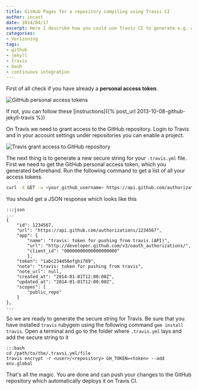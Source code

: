 ```yaml
---
title: GitHub Pages for a repository compiling using Travis CI
author: iocast
date: 2014/04/17
excerpt: Here I describe how you could use Travis CI to generate e.g. a Sphinx documentation when you already have a GitHub token for Travsi CI and want to reuse it.
categories:
- Versioning
tags:
- github
- jekyll
- travis
- bash
- continuous integration
---
```



First of all check if you have already a **personal access token**.

![GitHub personal access tokens](/assets/blog/github_personal_access_tokens.png "GitHub personal access tokens")

If not, you can follow these [instructions]({% post_url 2013-10-08-github-jekyll-travis %})


On Travis we need to grant access to the GitHub repository. Login to Travis and in your account settings under repositories you can enable a project.

![Travis grant access to GitHub repository](/assets/blog/travis_grant_repository_access.png "Travis grant access to GitHub repository")

The next thing is to generate a new secure string for your `.travis.yml` file. First we need to get the GitHub personal access token, which you generated beforehand. Run the following command to get a list of all your access tokens.

```bash
curl -X GET -u <your_github_username> https://api.github.com/authorizations
```

You should get a JSON response which looks like this

	:::json
	...
	{
		"id": 1234567,
		"url": "https://api.github.com/authorizations/1234567",
		"app": {
			"name": "travis: token for pushing from travis (API)",
			"url": "http://developer.github.com/v3/oauth_authorizations/",
			"client_id": "00000000000000000000"
			},
		"token": "1abc234d56efghi789",
		"note": "travis: token for pushing from travis",
		"note_url": null,
		"created_at": "2014-01-01T12:00:00Z",
		"updated_at": "2014-01-01T12:00:00Z",
		"scopes": [
			"public_repo"
		]
	},
	...


So we are ready to generate the secure string for Travis. Be sure that you have installed `travis` rubygem using the following command `gem install travis`. Open a terminal and go to the folder where `.travis.yml` lays and add the secure string to it

	:::bash
	cd /path/to/the/.travsi.yml/file
	travis encrypt -r <user>/<repository> GH_TOKEN=<token> --add env.global

That's all the magic. You are done and can push your changes to the GitHub repository which automatically deploys it on Travis CI.
